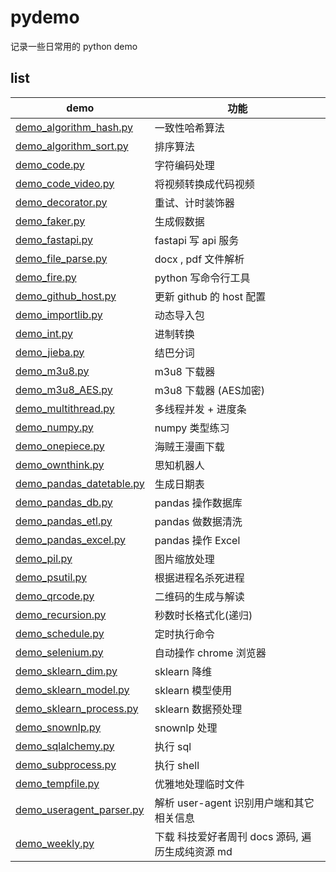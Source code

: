 # pydemo
记录一些日常用的 python demo

## list

| demo | 功能  | 
| ------------ | ------------ |
| [demo_algorithm_hash.py](demo_algorithm_hash.py)       | 一致性哈希算法 |
| [demo_algorithm_sort.py](demo_algorithm_sort.py)       | 排序算法 |
| [demo_code.py](demo_code.py)       | 字符编码处理 |
| [demo_code_video.py](demo_code_video.py)       | 将视频转换成代码视频 |
| [demo_decorator.py](demo_decorator.py)       | 重试、计时装饰器 |
| [demo_faker.py](demo_faker.py)       | 生成假数据 |
| [demo_fastapi.py](demo_fastapi.py)       | fastapi 写 api 服务 |
| [demo_file_parse.py](demo_file_parse.py)       | docx , pdf 文件解析 |
| [demo_fire.py](demo_fire.py)       | python 写命令行工具 |
| [demo_github_host.py](demo_github_host.py)       | 更新 github 的 host 配置 |
| [demo_importlib.py](demo_importlib.py)       | 动态导入包 |
| [demo_int.py](demo_int.py)       | 进制转换 |
| [demo_jieba.py](demo_jieba.py)       | 结巴分词 |
| [demo_m3u8.py](demo_m3u8.py)       | m3u8 下载器 |
| [demo_m3u8_AES.py](demo_m3u8_AES.py)       | m3u8 下载器 (AES加密) |
| [demo_multithread.py](demo_multithread.py)       | 多线程并发 + 进度条 |
| [demo_numpy.py](demo_numpy.py)       | numpy 类型练习 |
| [demo_onepiece.py](demo_onepiece.py)       | 海贼王漫画下载 |
| [demo_ownthink.py](demo_ownthink.py)       | 思知机器人 |
| [demo_pandas_datetable.py](demo_pandas_datetable.py)       | 生成日期表 |
| [demo_pandas_db.py](demo_pandas_db.py)       | pandas 操作数据库 |
| [demo_pandas_etl.py](demo_pandas_etl.py)       | pandas 做数据清洗 |
| [demo_pandas_excel.py](demo_pandas_excel.py)       | pandas 操作 Excel |
| [demo_pil.py](demo_pil.py)       | 图片缩放处理 |
| [demo_psutil.py](demo_psutil.py)       | 根据进程名杀死进程 |
| [demo_qrcode.py](demo_qrcode.py)       | 二维码的生成与解读 |
| [demo_recursion.py](demo_recursion.py)       | 秒数时长格式化(递归) |
| [demo_schedule.py](demo_schedule.py)       | 定时执行命令 |
| [demo_selenium.py](demo_selenium.py)       | 自动操作 chrome 浏览器 |
| [demo_sklearn_dim.py](demo_sklearn_dim.py)       | sklearn 降维 |
| [demo_sklearn_model.py](demo_sklearn_model.py)       | sklearn 模型使用 |
| [demo_sklearn_process.py](demo_sklearn_process.py)       | sklearn 数据预处理 |
| [demo_snownlp.py](demo_snownlp.py)       | snownlp 处理 |
| [demo_sqlalchemy.py](demo_sqlalchemy.py)       | 执行 sql |
| [demo_subprocess.py](demo_subprocess.py)       | 执行 shell |
| [demo_tempfile.py](demo_tempfile.py)       | 优雅地处理临时文件 |
| [demo_useragent_parser.py](demo_useragent_parser.py)       | 解析 user-agent 识别用户端和其它相关信息 |
| [demo_weekly.py](demo_weekly.py)       | 下载 科技爱好者周刊 docs 源码, 遍历生成纯资源 md |
